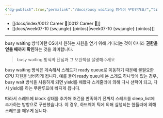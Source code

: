 ```yaml
---
{"dg-publish":true,"permalink":"/docs/busy waiting 방식이 무엇인가요/","title":"busy waiting 방식이 무엇인가요"}
---
```


- [[docs/index/0012 Career 💼\|0012 Career 💼]]
- [[docs/week07-10 {swjungle} {pintos}\|week07-10 {swjungle} {pintos}]]
---
busy waiting 방식이란 OS에서 원하는 자원을 얻기 위해 기다리는 것이 아니라 **권한을 얻을 때까지 확인**하는 것을 의미합니다.

> busy waiting 방식의 단점과 그 보완책을 설명해주세요

busy waiting 방식은 계속해서 스레드가 ready queue로 이동하기 때문에 불필요한 CPU 자원을 낭비하게 됩니다. 예를 들어 ready queu에 본 스레드 하나밖에 없는 경우, busy wait 방식을 사용하게 되면 yield를 해봤자 스케줄러에 의해 다시 선택이 되고, 다시 yield를 하는 무한루프에 빠지게 됩니다.

따라서 스레드에 block 상태를 추가해 조건을 만족하기 전까지 스레드를 sleep_list에 추가하는 방향으로 구현했습니다. 이 경우, 하드웨어 틱에 의해 실행되는 핸들러에 의해 스레드를 깨우게 됩니다.
